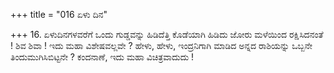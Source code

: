+++
title = "016 ಏಳು ದಿನ"

+++
16. ಏಳುದಿನಗಳವರೆಗೆ ಒಂದು ಗುಡ್ಡವನ್ನು ಹಿಡಿದೆತ್ತಿ ಕೊಡೆಯಾಗಿ ಹಿಡಿದು ಜೋರು ಮಳೆಯಿಂದ ರಕ್ಷಿಸಿದನಂತೆ ! ಶಿವ ಶಿವಾ ! ಇದು ಮಹಾ ವಿಶೇಷವಲ್ಲವೇ ? ಹೇಳು, ಹೇಳು, ಇಂದ್ರನಿಗಾಗಿ ಮಾಡಿದ ಅನ್ನದ ರಾಶಿಯನ್ನು ಒಬ್ಬನೇ ತಿಂದುಮುಗಿಸಿಬಿಟ್ಟನೇ ? ಕಂದನಾಣೆ, ಇದು ಮಹಾ ವಿಚಿತ್ರವಾದುದು !